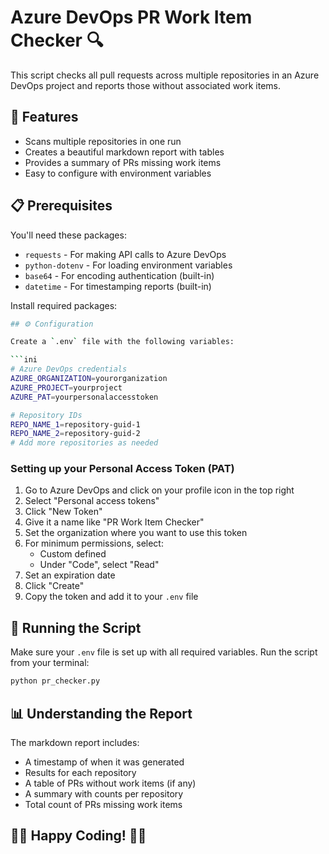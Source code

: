 # Azure DevOps PR Work Item Checker 🔍

This script checks all pull requests across multiple repositories in an Azure DevOps project and reports those without associated work items.

## 🌟 Features

- Scans multiple repositories in one run
- Creates a beautiful markdown report with tables
- Provides a summary of PRs missing work items
- Easy to configure with environment variables

## 📋 Prerequisites

You'll need these packages:

- `requests` - For making API calls to Azure DevOps
- `python-dotenv` - For loading environment variables
- `base64` - For encoding authentication (built-in)
- `datetime` - For timestamping reports (built-in)

Install required packages:

````bash
## ⚙️ Configuration

Create a `.env` file with the following variables:

```ini
# Azure DevOps credentials
AZURE_ORGANIZATION=yourorganization
AZURE_PROJECT=yourproject
AZURE_PAT=yourpersonalaccesstoken

# Repository IDs
REPO_NAME_1=repository-guid-1
REPO_NAME_2=repository-guid-2
# Add more repositories as needed
````

### Setting up your Personal Access Token (PAT)

1. Go to Azure DevOps and click on your profile icon in the top right
2. Select "Personal access tokens"
3. Click "New Token"
4. Give it a name like "PR Work Item Checker"
5. Set the organization where you want to use this token
6. For minimum permissions, select:
   - Custom defined
   - Under "Code", select "Read"
7. Set an expiration date
8. Click "Create"
9. Copy the token and add it to your `.env` file

## 🚀 Running the Script

Make sure your `.env` file is set up with all required variables.
Run the script from your terminal:

```bash
python pr_checker.py
```

## 📊 Understanding the Report

The markdown report includes:

- A timestamp of when it was generated
- Results for each repository
- A table of PRs without work items (if any)
- A summary with counts per repository
- Total count of PRs missing work items

## 👩‍💻 Happy Coding! 👨‍💻
